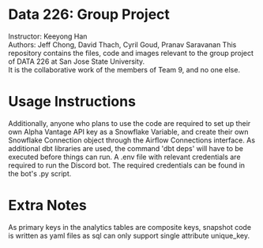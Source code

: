 # Data 226: Group Project
Instructor: Keeyong Han  
Authors: Jeff Chong, David Thach, Cyril Goud, Pranav Saravanan
This repository contains the files, code and images relevant to the group project of DATA 226 at San Jose State University.  
It is the collaborative work of the members of Team 9, and no one else.


# Usage Instructions
Additionally, anyone who plans to use the code are required to set up their own Alpha Vantage API key as a Snowflake Variable, and create their own Snowflake Connection object through the Airflow Connections interface.
As additional dbt libraries are used, the command 'dbt deps' will have to be executed before things can run.
A .env file with relevant credentials are required to run the Discord bot. The required credentials can be found in the bot's .py script.

# Extra Notes
As primary keys in the analytics tables are composite keys, snapshot code is written as yaml files as sql can only support single attribute unique_key.
